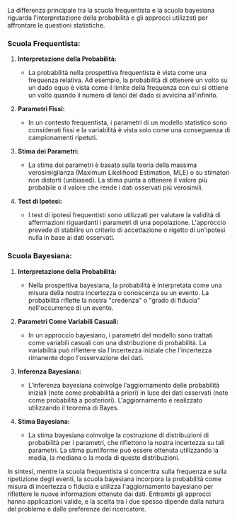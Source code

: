 La differenza principale tra la scuola frequentista e la scuola bayesiana riguarda l'interpretazione della probabilità e gli approcci utilizzati per affrontare le questioni statistiche.

### Scuola Frequentista:

1. **Interpretazione della Probabilità:**
   - La probabilità nella prospettiva frequentista è vista come una frequenza relativa. Ad esempio, la probabilità di ottenere un volto su un dado equo è vista come il limite della frequenza con cui si ottiene un volto quando il numero di lanci del dado si avvicina all'infinito.

2. **Parametri Fissi:**
   - In un contesto frequentista, i parametri di un modello statistico sono considerati fissi e la variabilità è vista solo come una conseguenza di campionamenti ripetuti.

3. **Stima dei Parametri:**
   - La stima dei parametri è basata sulla teoria della massima verosimiglianza (Maximum Likelihood Estimation, MLE) o su stimatori non distorti (unbiased). La stima punta a ottenere il valore più probabile o il valore che rende i dati osservati più verosimili.

4. **Test di Ipotesi:**
   - I test di ipotesi frequentisti sono utilizzati per valutare la validità di affermazioni riguardanti i parametri di una popolazione. L'approccio prevede di stabilire un criterio di accettazione o rigetto di un'ipotesi nulla in base ai dati osservati.

### Scuola Bayesiana:

1. **Interpretazione della Probabilità:**
   - Nella prospettiva bayesiana, la probabilità è interpretata come una misura della nostra incertezza o conoscenza su un evento. La probabilità riflette la nostra "credenza" o "grado di fiducia" nell'occurrence di un evento.

2. **Parametri Come Variabili Casuali:**
   - In un approccio bayesiano, i parametri del modello sono trattati come variabili casuali con una distribuzione di probabilità. La variabilità può riflettere sia l'incertezza iniziale che l'incertezza rimanente dopo l'osservazione dei dati.

3. **Inferenza Bayesiana:**
   - L'inferenza bayesiana coinvolge l'aggiornamento delle probabilità iniziali (note come probabilità a priori) in luce dei dati osservati (note come probabilità a posteriori). L'aggiornamento è realizzato utilizzando il teorema di Bayes.

4. **Stima Bayesiana:**
   - La stima bayesiana coinvolge la costruzione di distribuzioni di probabilità per i parametri, che riflettono la nostra incertezza su tali parametri. La stima puntiforme può essere ottenuta utilizzando la media, la mediana o la moda di queste distribuzioni.

In sintesi, mentre la scuola frequentista si concentra sulla frequenza e sulla ripetizione degli eventi, la scuola bayesiana incorpora la probabilità come misura di incertezza o fiducia e utilizza l'aggiornamento bayesiano per riflettere le nuove informazioni ottenute dai dati. Entrambi gli approcci hanno applicazioni valide, e la scelta tra i due spesso dipende dalla natura del problema e dalle preferenze del ricercatore.